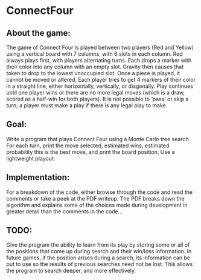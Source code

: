 # ConnectFour

## About the game:
The game of Connect Four is played between two players (Red and Yellow) using a vertical board with 7 columns, with 6 slots in each column. Red always plays first, with players alternating turns. Each drops a marker with their color into any column with an empty slot. Gravity then causes that token to drop to the lowest unoccupied slot. Once a piece is played, it cannot be moved or altered. Each player tries to get 4 markers of their color in a straight line, either horizontally, vertically, or diagonally. Play continues until one player wins or there are no more legal moves (which is a draw, scored as a half-win for both players). It is not possible to ‘pass’ or skip a turn; a player must make a play if there is any legal play to make.

## Goal:
Write a program that plays Connect Four using a Monte Carlo tree search. For each turn, print the move selected, estimated wins, estimated probability this is the best move, and print the board position. Use a lightweight playout.

## Implementation:
For a breakdown of the code, either browse through the code and read the comments or take a peek at the PDF writeup. The PDF breaks down the algorithm and explains some of the choices made during development in greater detail than the comments in the code...

## TODO:
Give the program the ability to learn from its play by storing some or all of the positions that come up during search and their win/loss information. In future games, if the position arises during a search, its information can be put to use so the results of previous searches need not be lost. This allows the program to search deeper, and more effectively.
